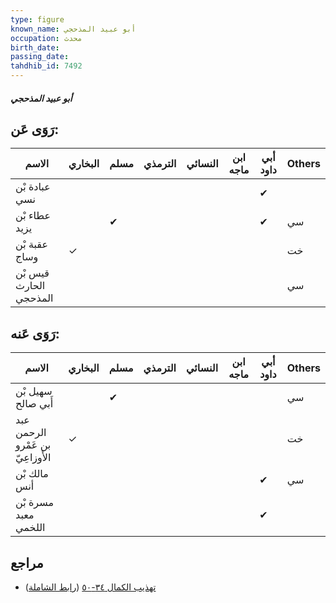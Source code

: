```yaml
---
type: figure
known_name: أبو عبيد المذحجي
occupation: محدث
birth_date:
passing_date:
tahdhib_id: 7492
---
```

##### أبو عبيد المذحجي

## رَوَى عَن:
| الاسم                  | البخاري | مسلم | الترمذي | النسائي | ابن ماجه | أبي داود | Others |
| ---------------------- | ------- | ---- | ------- | ------- | -------- | -------- | ------ |
| عبادة بْن نسي          |         |      |         |         |          | ✔        |        |
| عطاء بْن يزيد          |         | ✔    |         |         |          | ✔        | سي     |
| عقبة بْن وساج          | ✓       |      |         |         |          |          | خت     |
| قيس بْن الحارث المذحجي |         |      |         |         |          |          | سي     |
## رَوَى عَنه:
| الاسم                            | البخاري | مسلم | الترمذي | النسائي | ابن ماجه | أبي داود | Others |
| -------------------------------- | ------- | ---- | ------- | ------- | -------- | -------- | ------ |
| سهيل بْن أَبي صالح               |         | ✔    |         |         |          |          | سي     |
| عبد الرحمن بن عَمْرو الأَوزاعِيّ | ✓       |      |         |         |          |          | خت     |
| مالك بْن أنس                     |         |      |         |         |          | ✔        | سي     |
| مسرة بْن معبد اللخمي             |         |      |         |         |          | ✔        |        |
## مراجع
- [تهذيب الكمال ٣٤-٥٠](obsidian://open?vault=Tahdhib-al-Kamal&file=Figures/٧٤٩٢-أبو%20عبيد%20المذحجي) ([رابط الشاملة](https://shamela.ws/book/3722/18167))